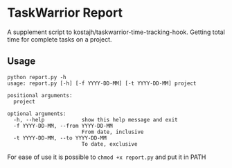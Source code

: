 # TaskWarrior Report

A supplement script to kostajh/taskwarrior-time-tracking-hook.
Getting total time for complete tasks on a project.

## Usage
```
python report.py -h
usage: report.py [-h] [-f YYYY-DD-MM] [-t YYYY-DD-MM] project

positional arguments:
  project

optional arguments:
  -h, --help            show this help message and exit
  -f YYYY-DD-MM, --from YYYY-DD-MM
                        From date, inclusive
  -t YYYY-DD-MM, --to YYYY-DD-MM
                        To date, exclusive
```

For ease of use it is possible to `chmod +x report.py` and put it
in PATH
